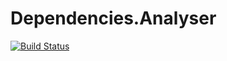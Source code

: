 # Dependencies.Analyser

[![Build Status](https://xce-account.visualstudio.com/Dependencies.Analyser/_apis/build/status/xclemence.Dependencies.Analyser?branchName=master)](https://xce-account.visualstudio.com/Dependencies.Analyser/_build/latest?definitionId=3&branchName=master)
